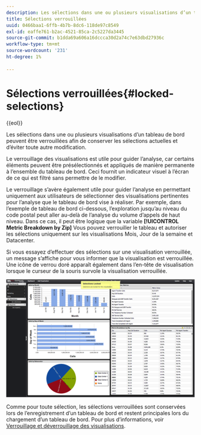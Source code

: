 ```yaml
---
description: Les sélections dans une ou plusieurs visualisations d’un tableau de bord peuvent être verrouillées afin de conserver les sélections actuelles et d’éviter toute autre modification.
title: Sélections verrouillées
uuid: 0466baa1-6ffb-4b7b-8dc6-118de97c8549
exl-id: eaffe761-b2ac-4521-85ca-2c5227da3445
source-git-commit: b1dda69a606a16dccca30d2a74c7e63dbd27936c
workflow-type: tm+mt
source-wordcount: '231'
ht-degree: 1%

---
```


# Sélections verrouillées{#locked-selections}

{{eol}}

Les sélections dans une ou plusieurs visualisations d’un tableau de bord peuvent être verrouillées afin de conserver les sélections actuelles et d’éviter toute autre modification.

Le verrouillage des visualisations est utile pour guider l’analyse, car certains éléments peuvent être présélectionnés et appliqués de manière permanente à l’ensemble du tableau de bord. Ceci fournit un indicateur visuel à l’écran de ce qui est filtré sans permettre de le modifier.

Le verrouillage s’avère également utile pour guider l’analyse en permettant uniquement aux utilisateurs de sélectionner des visualisations pertinentes pour l’analyse que le tableau de bord vise à réaliser. Par exemple, dans l’exemple de tableau de bord ci-dessous, l’exploration jusqu’au niveau du code postal peut aller au-delà de l’analyse du volume d’appels de haut niveau. Dans ce cas, il peut être logique que la variable **[!UICONTROL Metric Breakdown by Zip]** Vous pouvez verrouiller le tableau et autoriser les sélections uniquement sur les visualisations Mois, Jour de la semaine et Datacenter.

Si vous essayez d’effectuer des sélections sur une visualisation verrouillée, un message s’affiche pour vous informer que la visualisation est verrouillée. Une icône de verrou doré apparaît également dans l’en-tête de visualisation lorsque le curseur de la souris survole la visualisation verrouillée.

![](assets/selection_locked.png)

Comme pour toute sélection, les sélections verrouillées sont conservées lors de l’enregistrement d’un tableau de bord et restent principales lors du chargement d’un tableau de bord. Pour plus d’informations, voir [Verrouillage et déverrouillage des visualisations](../../../home/c-adobe-data-workbench-dashboard/c-visualizations/c-manipulating-visualizations/c-locking-and-unlocking-visualizations.md#concept-9215bcdd5bb44dee8d92ef0cc82f44d2).

